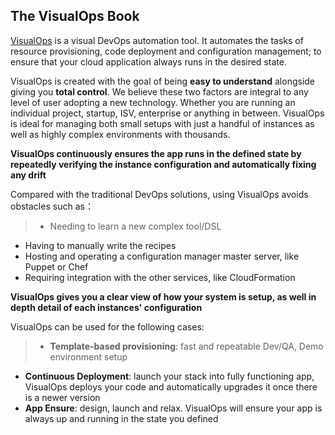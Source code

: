 ## The VisualOps Book
[VisualOps](http://www.visualops.io) is a visual DevOps automation tool. It automates the tasks of resource provisioning, code deployment and configuration management; to ensure that your cloud application always runs in the desired state.

VisualOps is created with the goal of being  **easy to understand** alongside giving you **total control**. We believe these two factors are integral to any level of user adopting a new technology. Whether you are running an individual project, startup, ISV, enterprise or anything in between. VisualOps is ideal for managing both small setups with just a handful of instances as well as highly complex environments with thousands.

**VisualOps continuously ensures the app runs in the defined state by repeatedly verifying the instance configuration and automatically fixing any drift**

Compared with the traditional DevOps solutions, using VisualOps avoids obstacles such as：
>- Needing to learn a new complex tool/DSL
- Having to manually write the recipes
- Hosting and operating a configuration manager master server, like Puppet or Chef
- Requiring integration with the other services, like CloudFormation

**VisualOps gives you a clear view of how your system is setup, as well in depth detail of each instances' configuration**

VisualOps can be used for the following cases:
>- **Template-based provisioning**: fast and repeatable Dev/QA, Demo environment setup
- **Continuous Deployment**: launch your stack into fully functioning app, VisualOps deploys your code and automatically upgrades it once there is a newer version
- **App Ensure**: design, launch and relax. VisualOps will ensure your app is always up and running in the state you defined
